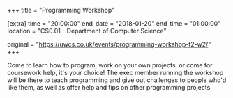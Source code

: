 +++
title = "Programming Workshop"

[extra]
time = "20:00:00"
end_date = "2018-01-20"
end_time = "01:00:00"
location = "CS0.01 - Department of Computer Science"

original = "https://uwcs.co.uk/events/programming-workshop-t2-w2/"    
+++

Come to learn how to program, work on your own projects, or come for coursework help, it's your choice\! The exec member running the workshop will be there to teach programming and give out challenges to people who'd like them, as well as offer help and tips on other programming projects.

